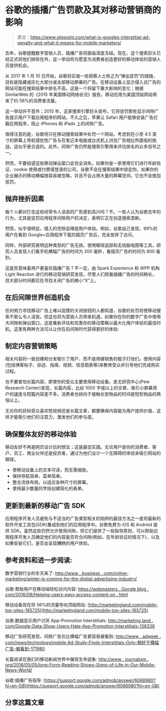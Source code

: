# 谷歌的插播广告罚款及其对移动营销商的影响

> 原文：<https://www.sitepoint.com/what-is-googles-interstitial-ad-penalty-and-what-it-means-for-mobile-marketers/>

去年，谷歌提醒数字营销人员，插播广告将面临深度冻结。现在，这个搜索巨头已经正式将他们排除在外，这一举动将为愿意为消费者创造更好的移动体验的营销人员提供机会。

从 2017 年 1 月 10 日开始，谷歌将实施一些观察人士称之为“弹出惩罚”的措施，目标是隐藏或灰化大部分或全部移动屏幕的广告。在移动设备上显示侵入式广告的网站可能在搜索结果中排名不高。这是一个将留下重大影响的变化；根据 SimilarWeb 的《2015 年美国移动网络状况》报告，移动应用为美国顶级网站带来了约 56%的消费者流量。

这一举动并不意外；2015 年，这家搜索引擎巨头宣布，它将惩罚那些显示间隙广告提示用户下载应用程序的网站。不久之后，苹果让 Safari 用户能够安装广告拦截应用程序，阻止 iPhones 和 iPads 上的间隙广告。

值得注意的是，谷歌将只在移动搜索结果中处罚一个网站，考虑到在小至 4.5 英寸的屏幕上导航侵扰性广告与在笔记本电脑或台式机上浏览广告相比所面临的挑战，这似乎是合适的。此外，间隙广告仍然是搜索引擎用来评估排名的众多信号之一。

然而，不要指望这些移动弹出窗口会完全消失。如果你是一家使用它们进行年龄验证、cookie 使用或付费墙登录的公司，谷歌不会在搜索结果中锁定你。如果你的企业展示的移动横幅很容易被忽略，并且不会占用大量的屏幕空间，它也不会施加惩罚。

## 抛弃挫折因素

每个人都对打击这些经常令人沮丧的广告感到高兴吗？不。一些人认为谷歌去年的行为，尤其是惩罚应用程序间隙用户的决定，表明它正在创造搜索垄断。

然而，似乎很明显，侵入的空隙会降低用户体验。例如，谷歌自己发现，69%的用户在看到 Google+应用程序下载的插页广告后，完全放弃了访问。

同样，外部研究表明这种类型的广告无效。使用眼球追踪和无线脑电图等工具，研究人员发现人们看手机横幅广告的时间为 200 毫秒，看插页广告的时间为 800 毫秒。

这是否意味着用户更喜欢插播广告？不一定。由 Spark Experience 和 WPP 机构 Light Reaction 进行的移动营销研究发现，尽管人们观看插播广告的时间稍长，但大部分时间都花在寻找关闭广告的微小“X”上。

## 在后间隙世界创造机会

任何努力寻找移动广告上难以捉摸的关闭按钮的人都知道，谷歌的处罚将使移动搜索不那么令人沮丧。但这也将为营销人员带来机遇。如果你在你的数字广告中使用大间隙和弹出窗口，这是重新评估和完善你的移动策略以最大化用户体验的最佳时机。这里有两种方法可以让你在后间隙时代获得更好的体验:

## 制定内容营销策略

相关内容的一致创建和分发吸引了用户，而不是用硬销售的棍子打他们。使用内容(包括博客帖子、综述、指南、视频、信息图表等)来教育受众并引导他们完成购买过程。

也不要害怕长篇内容，即使你的受众主要使用移动设备。皮尤研究中心(Pew Research Center)发现，长篇内容，比如 1000 字或以上的文章，吸引小屏幕用户的速度与短篇内容差不多。消费者也倾向于接触长型物品的时间是短型物品的两倍以上。

无论你的目标受众喜欢短视频还是长篇文章，都要确保内容能为用户提供价值，这样才能吸引他们的注意力，激发他们的参与度。

## 确保整体友好的移动体验

移动友好不再是网页设计后的想法；这是最佳实践。无论用户是你的消费者、客户、员工、商业伙伴还是投资者，通过为他们设计一个无障碍的体验来吸引网站的眼球。

*   使移动设备上的文本可读，而无需缩放。
*   保持导航简单，菜单简单。
*   整合流体布局，以适应各种尺寸的屏幕。
*   使用最少数量的字段创建简化的表单。

## 更新到最新的移动广告 SDK

应用程序开发人员避免与不适当的广告类型相关的陷阱的最佳方法之一是将最新的软件开发工具包(SDK)集成到他们的应用程序中。谷歌免费为 iOS 和 Android 提供 SDK。虽然这些仍然允许使用间隙，但它们提供了一些指导原则，可以帮助应用程序开发人员确定他们的内容是否符合间隙(例如，在年龄验证的情况下)，以及如果安装它们，是否会呈现糟糕的用户体验。

## 参考资料和进一步阅读:

数字营销行业的冬天来了:
[http://www . business . com/online-marketing/winter-is-coming-for-the-digital-advertising-industry/](http://www.business.com/online-marketing/winter-is-coming-for-the-digital-advertising-industry/)

谷歌:帮助用户在移动端轻松访问内容:
[https://webmasters . Google blog . com/2016/08/Helping-users-easy-access-content-on . html](https://webmasters.googleblog.com/2016/08/helping-users-easily-access-content-on.html)

移动设备现在将 56%的流量导向顶级网站:
[http://marketingland.com/mobile-top-sites-165725](http://marketingland.com/mobile-top-sites-165725)

谷歌:数据显示用户讨厌 App-Promotion Interstitials:
[http://marketing land . com/Google-Data-Show-Users-Hate-App-Promotion-Interstitials-136339](http://marketingland.com/google-data-show-users-hate-app-promotion-interstitials-136339)

移动广告研究发现，间隙广告仅比横幅广告更容易被看到:
[http://www . adweek . com/news/technology/mobile-Ad-Study-Finds-Interstitials-Only-稍好于横幅广告-被看到-171980](http://www.adweek.com/news/technology/mobile-ad-study-finds-interstitials-only-slightly-better-banners-being-seen-171980)

长篇阅读在我们的移动新闻世界中展现生命迹象:
[http://www . journalism . org/2016/05/05/long-Form-Reading-Shows-Signs-of-Life-in-Our-Mobile-News-World/](http://www.journalism.org/2016/05/05/long-form-reading-shows-signs-of-life-in-our-mobile-news-world/)

谷歌:插播广告指导:
[https://support.google.com/admob/answer/6066980?hl=en-GB](https://support.google.com/admob/answer/6066980?hl=en-GB)

## 分享这篇文章